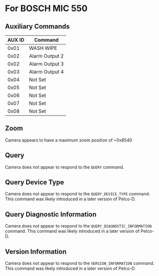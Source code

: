 # For BOSCH MIC 550

## Auxiliary Commands
| AUX ID | Command        |
| ------ | -------------- |
| 0x01   | WASH WIPE      |
| 0x02   | Alarm Output 2 |
| 0x02   | Alarm Output 3 |
| 0x03   | Alarm Output 4 |
| 0x04   | Not Set        |
| 0x05   | Not Set        |
| 0x06   | Not Set        |
| 0x07   | Not Set        |
| 0x08   | Not Set        |

## Zoom
Camera appears to have a maximum zoom position of ~0x8540

## Query
Camera does not appear to respond to the `QUERY` command.

## Query Device Type
Camera does not appear to respond to the `QUERY_DEVICE_TYPE` command.
This command was likely introduced in a later version of Pelco-D.

## Query Diagnostic Information
Camera does not appear to respond to the `QUERY_DIAGNOSTIC_INFORMATION` command.
This command was likely introduced in a later version of Pelco-D.

## Version Information
Camera does not appear to respond to the `VERSION_INFORMATION` command.
This command was likely introduced in a later version of Pelco-D.